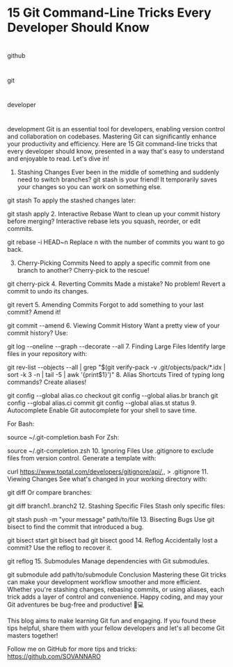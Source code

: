 # 15 Git Command-Line Tricks Every Developer Should Know
#
github
#
git
#
developer
#
development
Git is an essential tool for developers, enabling version control and collaboration on codebases. Mastering Git can significantly enhance your productivity and efficiency. Here are 15 Git command-line tricks that every developer should know, presented in a way that's easy to understand and enjoyable to read. Let's dive in!

1. Stashing Changes
Ever been in the middle of something and suddenly need to switch branches? git stash is your friend! It temporarily saves your changes so you can work on something else.

git stash
To apply the stashed changes later:

git stash apply
2. Interactive Rebase
Want to clean up your commit history before merging? Interactive rebase lets you squash, reorder, or edit commits.

git rebase -i HEAD~n
Replace n with the number of commits you want to go back.

3. Cherry-Picking Commits
Need to apply a specific commit from one branch to another? Cherry-pick to the rescue!

git cherry-pick <commit-hash>
4. Reverting Commits
Made a mistake? No problem! Revert a commit to undo its changes.

git revert <commit-hash>
5. Amending Commits
Forgot to add something to your last commit? Amend it!

git commit --amend
6. Viewing Commit History
Want a pretty view of your commit history? Use:

git log --oneline --graph --decorate --all
7. Finding Large Files
Identify large files in your repository with:

git rev-list --objects --all | grep "$(git verify-pack -v .git/objects/pack/*.idx | sort -k 3 -n | tail -5 | awk '{print$1}')"
8. Alias Shortcuts
Tired of typing long commands? Create aliases!

git config --global alias.co checkout
git config --global alias.br branch
git config --global alias.ci commit
git config --global alias.st status
9. Autocomplete
Enable Git autocomplete for your shell to save time.

For Bash:

source ~/.git-completion.bash
For Zsh:

source ~/.git-completion.zsh
10. Ignoring Files
Use .gitignore to exclude files from version control. Generate a template with:

curl https://www.toptal.com/developers/gitignore/api/<OPERATING-SYSTEM>,<IDE>,<PROGRAMMING-LANGUAGE> > .gitignore
11. Viewing Changes
See what's changed in your working directory with:

git diff
Or compare branches:

git diff branch1..branch2
12. Stashing Specific Files
Stash only specific files:

git stash push -m "your message" path/to/file
13. Bisecting Bugs
Use git bisect to find the commit that introduced a bug.

git bisect start
git bisect bad
git bisect good <commit-hash>
14. Reflog
Accidentally lost a commit? Use the reflog to recover it.

git reflog
15. Submodules
Manage dependencies with Git submodules.

git submodule add <repository-url> path/to/submodule
Conclusion
Mastering these Git tricks can make your development workflow smoother and more efficient. Whether you're stashing changes, rebasing commits, or using aliases, each trick adds a layer of control and convenience. Happy coding, and may your Git adventures be bug-free and productive! 🎉💻

This blog aims to make learning Git fun and engaging. If you found these tips helpful, share them with your fellow developers and let's all become Git masters together!

Follow me on GitHub for more tips and tricks: https://github.com/SOVANNARO